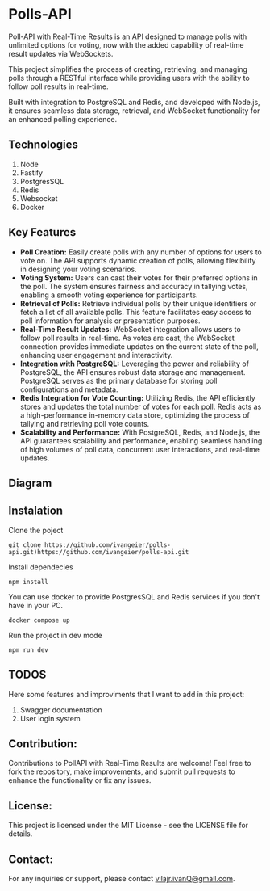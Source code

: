 # Polls-API

Poll-API with Real-Time Results is an API designed to manage polls with unlimited options for voting, now with the added capability of real-time result updates via WebSockets.

This project simplifies the process of creating, retrieving, and managing polls through a RESTful interface while providing users with the ability to follow poll results in real-time.

Built with integration to PostgreSQL and Redis, and developed with Node.js, it ensures seamless data storage, retrieval, and WebSocket functionality for an enhanced polling experience.

## Technologies

1. Node
2. Fastify
3. PostgresSQL
4. Redis
5. Websocket
6. Docker

## Key Features

- **Poll Creation:** Easily create polls with any number of options for users to vote on. The API supports dynamic creation of polls, allowing flexibility in designing your voting scenarios.
- **Voting System:** Users can cast their votes for their preferred options in the poll. The system ensures fairness and accuracy in tallying votes, enabling a smooth voting experience for participants.
- **Retrieval of Polls:** Retrieve individual polls by their unique identifiers or fetch a list of all available polls. This feature facilitates easy access to poll information for analysis or presentation purposes.
- **Real-Time Result Updates:** WebSocket integration allows users to follow poll results in real-time. As votes are cast, the WebSocket connection provides immediate updates on the current state of the poll, enhancing user engagement and interactivity.
- **Integration with PostgreSQL:** Leveraging the power and reliability of PostgreSQL, the API ensures robust data storage and management. PostgreSQL serves as the primary database for storing poll configurations and metadata.
- **Redis Integration for Vote Counting:** Utilizing Redis, the API efficiently stores and updates the total number of votes for each poll. Redis acts as a high-performance in-memory data store, optimizing the process of tallying and retrieving poll vote counts.
- **Scalability and Performance:** With PostgreSQL, Redis, and Node.js, the API guarantees scalability and performance, enabling seamless handling of high volumes of poll data, concurrent user interactions, and real-time updates.

## Diagram

[](https://github.com/ivangeier/polls-api/blob/master/public/Diagram.png)

## Instalation

Clone the poject
````
git clone https://github.com/ivangeier/polls-api.git)https://github.com/ivangeier/polls-api.git
````

Install dependecies
````
npm install
````

You can use docker to provide PostgresSQL and Redis services if you don't have in your PC.
````
docker compose up
````

Run the project in dev mode
````
npm run dev
````

## TODOS
Here some features and improviments that I want to add in this project:

1. Swagger documentation
2. User login system

## Contribution:

Contributions to PollAPI with Real-Time Results are welcome! Feel free to fork the repository, make improvements, and submit pull requests to enhance the functionality or fix any issues.

## License:

This project is licensed under the MIT License - see the LICENSE file for details.

## Contact:

For any inquiries or support, please contact vilajr.ivanQ@gmail.com.


